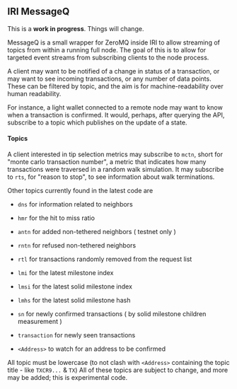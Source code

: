 ## IRI MessageQ

This is a **work in progress**. Things will change.

MessageQ is a small wrapper for ZeroMQ inside IRI to allow streaming 
of topics from within a running full node. The goal of this is to allow
for targeted event streams from subscribing clients to the node process.

A client may want to be notified of a change in status of a transaction,
or may want to see incoming transactions, or any number of data points.
These can be filtered by topic, and the aim is for machine-readability 
over human readability.

For instance, a light wallet connected to a remote node may want to know
when a transaction is confirmed. It would, perhaps, after querying the API,
subscribe to a topic which publishes on the update of a state.

#### Topics

A client interested in tip selection metrics may subscribe to `mctn`, short for
"monte carlo transaction number", a metric that indicates how many transactions
were traversed in a random walk simulation. It may subscribe to `rts`, for
"reason to stop", to see information about walk terminations.

Other topics currently found in the latest code are 
* `dns` for information related to neighbors
* `hmr` for the hit to miss ratio
* `antn` for added non-tethered neighbors ( testnet only )
* `rntn` for refused non-tethered neighbors
* `rtl` for transactions randomly removed from the request list
* `lmi` for the latest milestone index
* `lmsi` for the latest solid milestone index
* `lmhs` for the latest solid milestone hash
* `sn` for newly confirmed transactions ( by solid milestone children measurement )
* `transaction` for newly seen transactions

* `<Address>` to watch for an address to be confirmed

All topic must be lowercase (to not clash with `<Address>` containing the topic title - like `TXCR9...` & `TX`)
All of these topics are subject to change, and more may be added; this is experimental code.
